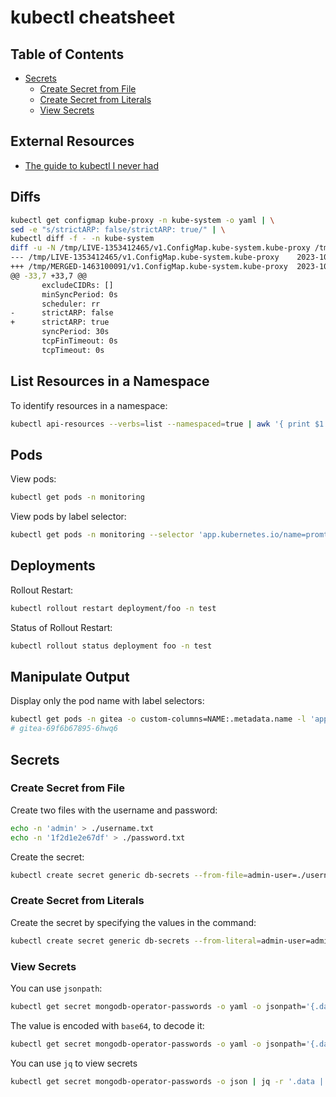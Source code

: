 # kubectl cheatsheet

## Table of Contents

- [Secrets](#secrets)
  - [Create Secret from File](#create-secret-from-file)
  - [Create Secret from Literals](#create-secret-from-literals)
  - [View Secrets](#view-secrets)
 
## External Resources

- [The guide to kubectl I never had](https://medium.com/@jake.page91/the-guide-to-kubectl-i-never-had-3874cc6074ff)

## Diffs

```bash
kubectl get configmap kube-proxy -n kube-system -o yaml | \
sed -e "s/strictARP: false/strictARP: true/" | \
kubectl diff -f - -n kube-system
diff -u -N /tmp/LIVE-1353412465/v1.ConfigMap.kube-system.kube-proxy /tmp/MERGED-1463100091/v1.ConfigMap.kube-system.kube-proxy
--- /tmp/LIVE-1353412465/v1.ConfigMap.kube-system.kube-proxy    2023-10-03 23:00:21.016935582 +0000
+++ /tmp/MERGED-1463100091/v1.ConfigMap.kube-system.kube-proxy  2023-10-03 23:00:21.016935582 +0000
@@ -33,7 +33,7 @@
       excludeCIDRs: []
       minSyncPeriod: 0s
       scheduler: rr
-      strictARP: false
+      strictARP: true
       syncPeriod: 30s
       tcpFinTimeout: 0s
       tcpTimeout: 0s
```

## List Resources in a Namespace

To identify resources in a namespace:

```bash
kubectl api-resources --verbs=list --namespaced=true | awk '{ print $1 }' | xargs -n 1 kubectl get -n default
```

## Pods

View pods:

```bash
kubectl get pods -n monitoring
```

View pods by label selector:

```bash
kubectl get pods -n monitoring --selector 'app.kubernetes.io/name=promtail' -w -o wide
```

## Deployments

Rollout Restart:

```bash
kubectl rollout restart deployment/foo -n test
```

Status of Rollout Restart:

```bash
kubectl rollout status deployment foo -n test
```

## Manipulate Output

Display only the pod name with label selectors:

```bash
kubectl get pods -n gitea -o custom-columns=NAME:.metadata.name -l 'app=gitea' --no-headers
# gitea-69f6b67895-6hwq6
```

## Secrets

### Create Secret from File

Create two files with the username and password:

```bash
echo -n 'admin' > ./username.txt
echo -n '1f2d1e2e67df' > ./password.txt
```

Create the secret:

```bash
kubectl create secret generic db-secrets --from-file=admin-user=./username.txt --from-file=password=./password.txt
```

### Create Secret from Literals

Create the secret by specifying the values in the command:

```bash
kubectl create secret generic db-secrets --from-literal=admin-user=admin --from-literal=password='1f2d1e2e67df'
```

### View Secrets

You can use `jsonpath`:

```bash
kubectl get secret mongodb-operator-passwords -o yaml -o jsonpath='{.data.password}'
```

The value is encoded with `base64`, to decode it:

```bash
kubectl get secret mongodb-operator-passwords -o yaml -o jsonpath='{.data.password}' | base64 -d ; echo
```

You can use `jq` to view secrets

```bash
kubectl get secret mongodb-operator-passwords -o json | jq -r '.data | with_entries(.value |= @base64d)'
```
